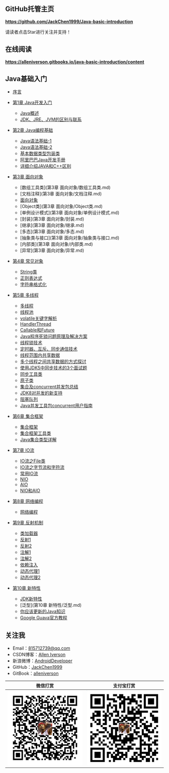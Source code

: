 ## GitHub托管主页

**https://github.com/JackChen1999/Java-basic-introduction**

请读者点击Star进行关注并支持！

## 在线阅读

**https://alleniverson.gitbooks.io/java-basic-introduction/content**

## Java基础入门

* [序言](README.md)

* [第1章 Java开发入门](第1章%20Java开发入门/README.md)
    * [Java概述](第1章%20Java开发入门/Java概述.md)
    * [JDK、JRE、JVM的区别与联系](第1章%20Java开发入门/JDK、JRE、JVM的区别与联系.md)
* [第2章 Java编程基础](第2章%20Java编程基础/README.md)
    * [Java语法基础-1](第2章%20Java编程基础/Java语法基础-1.md)
    * [Java语法基础-2](第2章%20Java编程基础/Java语法基础-2.md)
    * [基本数据类型包装类](第2章%20Java编程基础/基本数据类型包装类.md)
    * [阿里巴巴Java开发手册](第2章%20Java编程基础/阿里巴巴Java开发手册.md)
    * [详细介绍JAVA和C++区别](第2章%20Java编程基础/详细介绍JAVA和C++区别.md)

* [第3章 面向对象](第3章%20面向对象/README.md)
    * [数组工具类](第3章 面向对象/数组工具类.md)
    * [文档注释](第3章 面向对象/文档注释.md)
    * [面向对象](第3章%20面向对象/面向对象.md)
    * [Object类](第3章 面向对象/Object类.md)
    * [单例设计模式](第3章 面向对象/单例设计模式.md)
    * [封装](第3章 面向对象/封装.md)
    * [继承](第3章 面向对象/继承.md)
    * [多态](第3章 面向对象/多态.md)
    * [抽象类与接口](第3章 面向对象/抽象类与接口.md)
    * [内部类](第3章 面向对象/内部类.md)
    * [异常](第3章 面向对象/异常.md)

* [第4章 常见对象](第4章%20常见对象/README.md)
    * [String类](第4章%20常见对象/String类.md)
    * [正则表达式](第4章%20常见对象/正则表达式.md)
    * [字符串格式化](第4章%20常见对象/字符串格式化.md)

* [第5章 多线程](第5章%20多线程/README.md)
    * [多线程](第5章%20多线程/多线程.md)
    * [线程池](第5章%20多线程/线程池.md)
    * [volatile关键字解析](第5章%20多线程/volatile关键字解析.md)
    * [HandlerThread](第5章%20多线程/HandlerThread.md)
    * [Callable和Future](第5章%20多线程/Callable和Future.md)
    * [Java程序死锁问题原理及解决方案](第5章%20多线程/Java程序死锁问题原理及解决方案.md)
    * [线程锁技术](第5章%20多线程/线程锁技术.md)
    * [定时器、互斥、同步通信技术](第5章%20多线程/定时器、互斥、同步通信技术.md)
    * [线程范围内共享数据](第5章%20多线程/线程范围内共享数据.md)
    * [多个线程之间共享数据的方式探讨](第5章%20多线程/多个线程之间共享数据的方式探讨.md)
    * [使用JDK5中同步技术的3个面试题](第5章%20多线程/使用JDK5中同步技术的3个面试题.md)
    * [同步工具类](第5章%20多线程/同步工具类.md)
    * [原子类](第5章%20多线程/原子类.md)
    * [集合及concurrent并发包总结](第5章%20多线程/集合及concurrent并发包总结.md)
    * [JDK8对并发的新支持](第5章%20多线程/JDK8对并发的新支持.md)
    * [阻塞队列](第5章%20多线程/阻塞队列.md)
    * [Java并发工具包concurrent用户指南](第5章%20多线程/Java并发工具包concurrent用户指南.md)

* [第6章 集合框架](第6章%20集合框架/README.md)
    * [集合框架](第6章%20集合框架/集合框架.md)
    * [集合框架工具类](第6章%20集合框架/集合框架工具类.md)
    * [Java集合类型详解](第6章%20集合框架/Java集合类型详解.md)

* [第7章 IO流](第7章%20IO流/README.md)
    * [IO流之File类](第7章%20IO流/IO流之File类.md)
    * [IO流之字节流和字符流](第7章%20IO流/IO流之字节流和字符流.md)
    * [常用IO流](第7章%20IO流/常用IO流.md)
    * [NIO](第7章%20IO流/NIO.md)
    * [AIO](第7章%20IO流/AIO.md)
    * [NIO和AIO](第7章%20IO流/NIO和AIO.md)

* [第8章 网络编程](第8章%20网络编程/README.md)
    * [网络编程](第8章%20网络编程/网络编程.md)

* [第9章 反射机制](第9章%20反射机制/README.md)
    * [类加载器](第9章%20反射机制/类加载器.md)
    * [反射1](第9章%20反射机制/反射.md)
    * [反射2](第9章%20反射机制/Java反射.md)
    * [注解1](第9章%20反射机制/注解.md)
    * [注解2](第9章%20反射机制/Java注解.md)
    * [依赖注入](第9章%20反射机制/依赖注入.md)
    * [动态代理1](第9章%20反射机制/动态代理.md)
    * [动态代理2](第9章%20反射机制/Java动态代理.md)

* [第10章 新特性](第10章%20新特性/README.md)
    * [JDK新特性](第10章%20新特性/JDK新特性.md)
    * [泛型](第10章 新特性/泛型.md)
    * [你应该更新的Java知识](第10章%20新特性/你应该更新的Java知识.md)
    * [Google Guava官方教程](第10章%20新特性/Google%20Guava官方教程.md)

 ## 关注我

- Email：<815712739@qq.com>
- CSDN博客：[Allen Iverson](http://blog.csdn.net/axi295309066)
- 新浪微博：[AndroidDeveloper](http://weibo.com/u/1848214604?topnav=1&wvr=6&topsug=1&is_all=1)
- GitHub：[JackChen1999](https://github.com/JackChen1999)
- GitBook：[alleniverson](https://www.gitbook.com/@alleniverson)

|                   微信打赏                   |                  支付宝打赏                   |
| :--------------------------------------: | :--------------------------------------: |
| <img src="assets/weixin.png" width="300" /> | <img src="assets/支付宝.jpg" width="300" /> |
